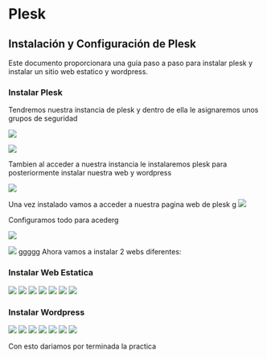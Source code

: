 # Plesk

## Instalación y Configuración de Plesk

Este documento proporcionara una guía paso a paso para instalar plesk y instalar un sitio web estatico y wordpress.

### Instalar Plesk
Tendremos nuestra instancia de plesk y dentro de ella le asignaremos unos grupos de seguridad

![](imagenes/2.png)

![](imagenes/3.png)

Tambien al acceder a nuestra instancia le instalaremos plesk para posteriormente instalar nuestra web y wordpress

![](imagenes/1.png)

Una vez instalado vamos a acceder a nuestra pagina web de plesk
g
![](imagenes/4.png)

Configuramos todo para acederg

![](imagenes/5.png)

![](imagenes/6.png)
ggggg
Ahora vamos a instalar 2 webs diferentes:


### Instalar Web Estatica
![](imagenes/7.png)
![](imagenes/8.png)
![](imagenes/9.png)
![](imagenes/10.png)
![](imagenes/11.png)
![](imagenes/12.png)
![](imagenes/13.png)


### Instalar Wordpress
![](imagenes/14.png)
![](imagenes/15.png)
![](imagenes/16.png)
![](imagenes/17.png)
![](imagenes/18.png)
![](imagenes/19.png)
![](imagenes/20.png)


Con esto dariamos por terminada la practica
